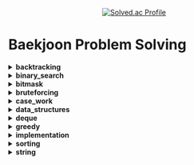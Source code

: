 <p align="center"> <a href="https://solved.ac/wnstjr120422"> <img src="http://mazassumnida.wtf/api/generate_badge?boj=wnstjr120422" alt="Solved.ac Profile"> </a> </p>

# Baekjoon Problem Solving
<details>
<summary><b>backtracking</b></summary>

| Problem ID | Title | Level | Problem Link | Code |
|------------|-------|-------|--------------|------|
| 1759 | 암호 만들기 | Gold 5 | [Problem Link](https://www.acmicpc.net/problem/1759) | [Code](src/수학/boj1759/Main.java) |
| 15649 | N과 M (1) | Silver 3 | [Problem Link](https://www.acmicpc.net/problem/15649) | [Code](src/backtracking/boj15649/Main.java) |
| 9663 | N-Queen | Gold 4 | [Problem Link](https://www.acmicpc.net/problem/9663) | [Code](src/backtracking/boj9663/Main.java) |
| 14888 | 연산자 끼워넣기 | Silver 1 | [Problem Link](https://www.acmicpc.net/problem/14888) | [Code](src/backtracking/boj14888/Main.java) |
| 1182 | 부분수열의 합 | Silver 2 | [Problem Link](https://www.acmicpc.net/problem/1182) | [Code](src/backtracking/boj1182/Main.java) |
| 10819 | 차이를 최대로 | Silver 2 | [Problem Link](https://www.acmicpc.net/problem/10819) | [Code](src/backtracking/boj10819/Main.java) |

</details>

<details>
<summary><b>binary_search</b></summary>

| Problem ID | Title | Level | Problem Link | Code |
|------------|-------|-------|--------------|------|
| 2467 | 용액 | Gold 5 | [Problem Link](https://www.acmicpc.net/problem/2467) | [Code](N/A) |
| 2470 | 두 용액 | Gold 5 | [Problem Link](https://www.acmicpc.net/problem/2470) | [Code](src/sorting/boj2470/Main.java) |

</details>

<details>
<summary><b>bitmask</b></summary>

| Problem ID | Title | Level | Problem Link | Code |
|------------|-------|-------|--------------|------|
| 25166 | 배고픈 아리의 샌드위치 구매하기 | Bronze 1 | [Problem Link](https://www.acmicpc.net/problem/25166) | [Code](src/수학/boj25166/Main.java) |

</details>

<details>
<summary><b>bruteforcing</b></summary>

| Problem ID | Title | Level | Problem Link | Code |
|------------|-------|-------|--------------|------|
| 1065 | 한수 | Silver 4 | [Problem Link](https://www.acmicpc.net/problem/1065) | [Code](src/수학/boj1065/Main.java) |

</details>

<details>
<summary><b>case_work</b></summary>

| Problem ID | Title | Level | Problem Link | Code |
|------------|-------|-------|--------------|------|
| 2564 | 경비원 | Silver 1 | [Problem Link](https://www.acmicpc.net/problem/2564) | [Code](src/implementation/boj2564/Main.java) |
| 1744 | 수 묶기 | Gold 4 | [Problem Link](https://www.acmicpc.net/problem/1744) | [Code](src/sorting/boj1744/Main.java) |

</details>

<details>
<summary><b>data_structures</b></summary>

| Problem ID | Title | Level | Problem Link | Code |
|------------|-------|-------|--------------|------|
| 10828 | 스택 | Silver 4 | [Problem Link](https://www.acmicpc.net/problem/10828) | [Code](src/implementation/boj10828/Main.java) |
| 1202 | 보석 도둑 | Gold 2 | [Problem Link](https://www.acmicpc.net/problem/1202) | [Code](src/sorting/boj1202/Main.java) |
| 11478 | 서로 다른 부분 문자열의 개수 | Silver 3 | [Problem Link](https://www.acmicpc.net/problem/11478) | [Code](src/문자열/boj11478/Main.java) |
| 9935 | 문자열 폭발 | Gold 4 | [Problem Link](https://www.acmicpc.net/problem/9935) | [Code](src/문자열/boj9935/Main.java) |

</details>

<details>
<summary><b>deque</b></summary>

| Problem ID | Title | Level | Problem Link | Code |
|------------|-------|-------|--------------|------|
| 5430 | AC | Gold 5 | [Problem Link](https://www.acmicpc.net/problem/5430) | [Code](src/문자열/boj5430/Main.java) |

</details>

<details>
<summary><b>greedy</b></summary>

| Problem ID | Title | Level | Problem Link | Code |
|------------|-------|-------|--------------|------|
| 2437 | 저울 | Gold 2 | [Problem Link](https://www.acmicpc.net/problem/2437) | [Code](src/sorting/boj2437/Main.java) |
| 1339 | 단어 수학 | Gold 4 | [Problem Link](https://www.acmicpc.net/problem/1339) | [Code](src/GREEDY/boj1339/Main.java) |
| 12904 | A와 B | Gold 5 | [Problem Link](https://www.acmicpc.net/problem/12904) | [Code](src/문자열/boj12904/Main.java) |
| 1541 | 잃어버린 괄호 | Silver 2 | [Problem Link](https://www.acmicpc.net/problem/1541) | [Code](src/문자열/boj1541/Main.kt) |

</details>

<details>
<summary><b>implementation</b></summary>

| Problem ID | Title | Level | Problem Link | Code |
|------------|-------|-------|--------------|------|
| 2108 | 통계학 | Silver 3 | [Problem Link](https://www.acmicpc.net/problem/2108) | [Code](src/implementation/boj2108/Main.java) |
| 1475 | 방 번호 | Silver 5 | [Problem Link](https://www.acmicpc.net/problem/1475) | [Code](src/implementation/boj1475/Main.java) |
| 1193 | 분수찾기 | Silver 5 | [Problem Link](https://www.acmicpc.net/problem/1193) | [Code](src/수학/boj1193/Main.java) |

</details>

<details>
<summary><b>sorting</b></summary>

| Problem ID | Title | Level | Problem Link | Code |
|------------|-------|-------|--------------|------|
| 2170 | 선 긋기 | Gold 5 | [Problem Link](https://www.acmicpc.net/problem/2170) | [Code](src/sorting/boj2170/Main.java) |

</details>

<details>
<summary><b>string</b></summary>

| Problem ID | Title | Level | Problem Link | Code |
|------------|-------|-------|--------------|------|
| 17609 | 회문 | Gold 5 | [Problem Link](https://www.acmicpc.net/problem/17609) | [Code](src/문자열/boj17609/Main.java) |

</details>

